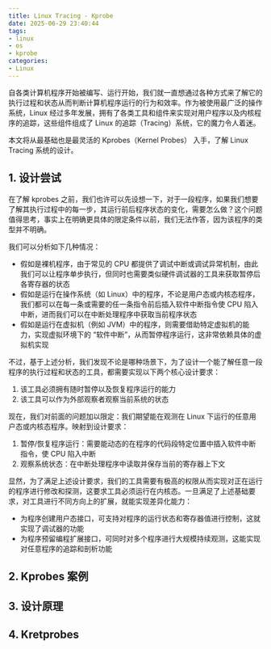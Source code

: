 ```yaml
---
title: Linux Tracing - Kprobe
date: 2025-06-29 23:40:44
tags:
- linux
- os
- kprobe
categories:
- Linux
---
```


自各类计算机程序开始被编写、运行开始，我们就一直想通过各种方式来了解它的执行过程和状态从而判断计算机程序运行的行为和效率。作为被使用最广泛的操作系统，Linux 经过多年发展，拥有了各类工具和组件来实现对用户程序以及内核程序的追踪，这些组件组成了 Linux 的追踪（Tracing）系统，它的魔力令人着迷。

本文将从最基础也是最灵活的 Kprobes（Kernel Probes） 入手，了解 Linux Tracing 系统的设计。

<!-- more -->

## 1. 设计尝试

在了解 kprobes 之前，我们也许可以先设想一下，对于一段程序，如果我们想要了解其执行过程中的每一步，其运行前后程序状态的变化，需要怎么做？这个问题值得思考，事实上在明确更具体的限定条件以前，我们无法作答，因为该程序的类型并不明确。

我们可以分析如下几种情况：

- 假如是裸机程序，由于常见的 CPU 都提供了调试中断或调试异常机制，由此我们可以让程序单步执行，但同时也需要类似硬件调试器的工具来获取暂停后各寄存器的状态
- 假如是运行在操作系统（如 Linux）中的程序，不论是用户态或内核态程序，我们都可以在每一条或需要的任一条指令前后插入软件中断指令使 CPU 陷入中断，进而我们可以在中断处理程序中获取当前程序状态
- 假如是运行在虚拟机（例如 JVM）中的程序，则需要借助特定虚拟机的能力，实现虚拟环境下的 “软件中断”，从而暂停程序运行，这非常依赖具体的虚拟机实现

不过，基于上述分析，我们发现不论是哪种场景下，为了设计一个能了解任意一段程序的执行过程和状态的工具，都需要实现以下两个核心设计要求：

1. 该工具必须拥有随时暂停以及恢复程序运行的能力
2. 该工具可以作为外部观察者观察当前系统的状态

现在，我们对前面的问题加以限定：我们期望能在观测在 Linux 下运行的任意用户态或内核态程序。映射到设计要求：

1. 暂停/恢复程序运行：需要能动态的在程序的代码段特定位置中插入软件中断指令，使 CPU 陷入中断
2. 观察系统状态：在中断处理程序中读取并保存当前的寄存器上下文

显然，为了满足上述设计要求，我们的工具需要有极高的权限从而实现对正在运行的程序进行修改和探测，这要求工具必须运行在内核态。一旦满足了上述基础要求，对工具进行不同方向上的扩展，就能实现差异化能力：

- 为程序创建用户态接口，可支持对程序的运行状态和寄存器值进行控制，这就实现了调试器的功能
- 为程序预留编程扩展接口，可同时对多个程序进行大规模持续观测，这能实现对任意程序的追踪和剖析功能



## 2. Kprobes 案例



## 3. 设计原理



## 4. Kretprobes

